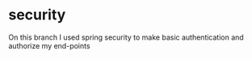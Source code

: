 # security
On this branch I used spring security to make basic authentication and authorize my end-points
